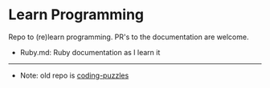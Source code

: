 # Learn Programming

Repo to (re)learn programming. PR's to the documentation are welcome.

- Ruby.md: Ruby documentation as I learn it

---

- Note: old repo is [coding-puzzles](https://github.com/osalbahr/coding-puzzles)
